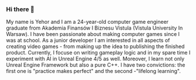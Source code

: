 ### Hi there 👋

My name is Yehor and I am a 24-year-old computer game engineer graduate from Akademia Finansów I Biznesu Vistula (Vistula University In Warsaw). I have been passionate about making computer games since I was at school. As a junior developer I am interested in all aspects of creating video games - from making up the idea to publishing the finished product. Currently, I focuse on writing gameplay logic and in my spare time I experiment with AI in Unreal Engine 4/5 as well. Moreover, I learn not only Unreal Engine Framework but also a pure C++. I have two convictions: the first one is "practice makes perfect" and the second -"lifelong learning".

<!--
**Eg001st/Eg001st** is a ✨ _special_ ✨ repository because its `README.md` (this file) appears on your GitHub profile.

Here are some ideas to get you started:

- 🔭 I’m currently working on ...
- 🌱 I’m currently learning ...
- 👯 I’m looking to collaborate on ...
- 🤔 I’m looking for help with ...
- 💬 Ask me about ...
- 📫 How to reach me: ...
- 😄 Pronouns: ...
- ⚡ Fun fact: ...
-->
